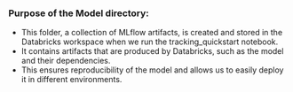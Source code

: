 ### Purpose of the Model directory:

- This folder, a collection of MLflow artifacts, is created and stored in the Databricks workspace when we run the tracking_quickstart notebook.
- It contains artifacts that are produced by Databricks, such as the model and their dependencies.
- This ensures reproducibility of the model and allows us to easily deploy it in different environments.